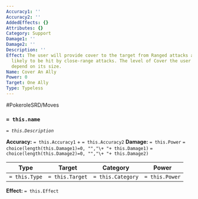 ```yaml
---
Accuracy1: ''
Accuracy2: ''
AddedEffects: {}
Attributes: {}
Category: Support
Damage1: ''
Damage2: ''
Description: ''
Effect: The user will provide cover to the target from Ranged attacks and is more
  likely to be hit by close-range attacks. The level of Cover the user provides will
  depend on its size.
Name: Cover An Ally
Power: 0
Target: One Ally
Type: Typeless
---
```


#PokeroleSRD/Moves

### `= this.name`
*`= this.Description`*

**Accuracy:** `= this.Accuracy1` + `= this.Accuracy2`
**Damage:** `= this.Power` `= choice(length(this.Damage1)=0, "","\+ "+ this.Damage1)` `= choice(length(this.Damage2)=0, "","\+ "+ this.Damage2)`

| Type          | Target          | Category          | Power          |
| ------------- | --------------- | ----------------  | -------------- |
| `= this.Type` | `= this.Target` | `= this.Category` | `= this.Power` | 

**Effect:** `= this.Effect`